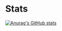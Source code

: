 # Stats
 [![Anurag's GitHub stats](https://github-readme-stats.vercel.app/api?username=jslkr2707)](https://github.com/anuraghazra/github-readme-stats)

